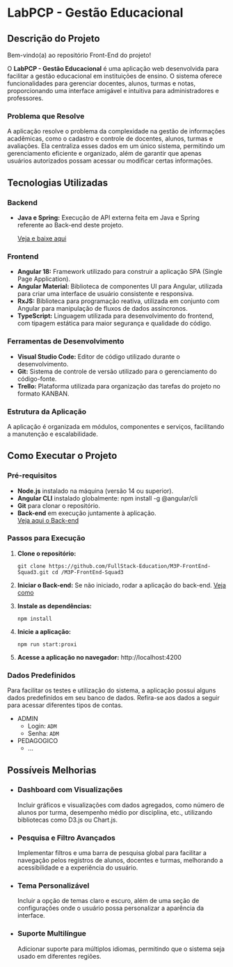 # LabPCP - Gestão Educacional

## Descrição do Projeto

Bem-vindo(a) ao repositório Front-End do projeto!

O **LabPCP - Gestão Educacional** é uma aplicação web desenvolvida para facilitar a gestão educacional em instituições de ensino. O sistema oferece funcionalidades para gerenciar docentes, alunos, turmas e notas, proporcionando uma interface amigável e intuitiva para administradores e professores.

### Problema que Resolve

A aplicação resolve o problema da complexidade na gestão de informações acadêmicas, como o cadastro e controle de docentes, alunos, turmas e avaliações. Ela centraliza esses dados em um único sistema, permitindo um gerenciamento eficiente e organizado, além de garantir que apenas usuários autorizados possam acessar ou modificar certas informações.

## Tecnologias Utilizadas

### Backend
- **Java e Spring:** Execução de API externa feita em Java e Spring referente ao Back-end deste projeto.

  [Veja e baixe aqui](https://github.com/FullStack-Education/M3P-BackEnd-Squad3)

### Frontend
- **Angular 18:** Framework utilizado para construir a aplicação SPA (Single Page Application).
- **Angular Material:** Biblioteca de componentes UI para Angular, utilizada para criar uma interface de usuário consistente e responsiva.
- **RxJS:** Biblioteca para programação reativa, utilizada em conjunto com Angular para manipulação de fluxos de dados assíncronos.
- **TypeScript:** Linguagem utilizada para desenvolvimento do frontend, com tipagem estática para maior segurança e qualidade do código.

### Ferramentas de Desenvolvimento
- **Visual Studio Code:** Editor de código utilizado durante o desenvolvimento.
- **Git:** Sistema de controle de versão utilizado para o gerenciamento do código-fonte.
- **Trello:** Plataforma utilizada para organização das tarefas do projeto no formato KANBAN.

### Estrutura da Aplicação
A aplicação é organizada em módulos, componentes e serviços, facilitando a manutenção e escalabilidade. 

## Como Executar o Projeto

### Pré-requisitos
- **Node.js** instalado na máquina (versão 14 ou superior).
- **Angular CLI** instalado globalmente: npm install -g @angular/cli
- **Git** para clonar o repositório.
- **Back-end** em execução juntamente à aplicação.  
   [Veja aqui o Back-end](https://github.com/FullStack-Education/M3P-BackEnd-Squad3)

### Passos para Execução

1. **Clone o repositório:**  
   ```
   git clone https://github.com/FullStack-Education/M3P-FrontEnd-Squad3.git cd /M3P-FrontEnd-Squad3
   ```

2. **Iniciar o Back-end:**
  Se não iniciado, rodar a aplicação do back-end. 
  [Veja como](https://github.com/FullStack-Education/M3P-BackEnd-Squad3)

1. **Instale as dependências:**
    ```
    npm install
    ```

2. **Inicie a aplicação:**
    ```
    npm run start:proxi
    ```

3. **Acesse a aplicação no navegador:**
  http://localhost:4200

### Dados Predefinidos

Para facilitar os testes e utilização do sistema, a aplicação possui alguns dados predefinidos em seu banco de dados. Refira-se aos dados a seguir para acessar diferentes tipos de contas.

- ADMIN
  - Login: `ADM`
  - Senha: `ADM`
- PEDAGOGICO  
  - ...

## Possíveis Melhorias

- ### Dashboard com Visualizações  
  Incluir gráficos e visualizações com dados agregados, como número de alunos por turma, desempenho médio por disciplina, etc., utilizando bibliotecas como D3.js ou Chart.js.

- ### Pesquisa e Filtro Avançados
  Implementar filtros e uma barra de pesquisa global para facilitar a navegação pelos registros de alunos, docentes e turmas, melhorando a acessibilidade e a experiência do usuário.

- ### Tema Personalizável
  Incluir a opção de temas claro e escuro, além de uma seção de configurações onde o usuário possa personalizar a aparência da interface.

- ### Suporte Multilíngue
  Adicionar suporte para múltiplos idiomas, permitindo que o sistema seja usado em diferentes regiões.